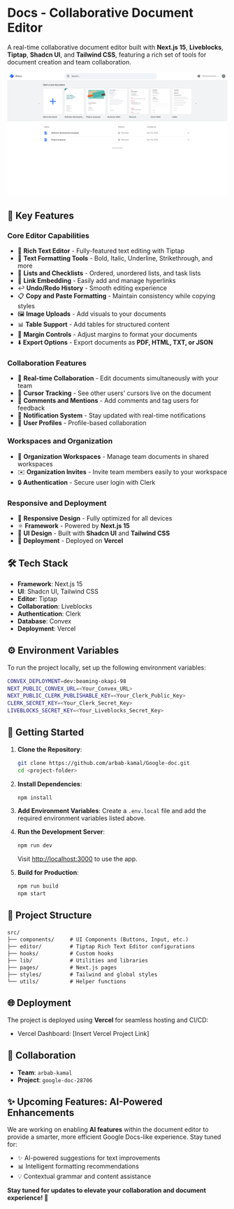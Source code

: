 # Docs - Collaborative Document Editor

A real-time collaborative document editor built with **Next.js 15**, **Liveblocks**, **Tiptap**, **Shadcn UI**, and **Tailwind CSS**, featuring a rich set of tools for document creation and team collaboration.

![Screenshot](<https://github.com/arbab-kamal/Google-doc/blob/main/public/Screenshot%20(82).png>)

## 🚀 Key Features

### Core Editor Capabilities

- 📝 **Rich Text Editor** - Fully-featured text editing with Tiptap
- 🎨 **Text Formatting Tools** - Bold, Italic, Underline, Strikethrough, and more
- 📝 **Lists and Checklists** - Ordered, unordered lists, and task lists
- 🔗 **Link Embedding** - Easily add and manage hyperlinks
- ↩️ **Undo/Redo History** - Smooth editing experience
- 📋 **Copy and Paste Formatting** - Maintain consistency while copying styles
- 🖼️ **Image Uploads** - Add visuals to your documents
- 📊 **Table Support** - Add tables for structured content
- 📏 **Margin Controls** - Adjust margins to format your documents
- ⬇️ **Export Options** - Export documents as **PDF, HTML, TXT, or JSON**

### Collaboration Features

- 🤝 **Real-time Collaboration** - Edit documents simultaneously with your team
- 🎯 **Cursor Tracking** - See other users' cursors live on the document
- 💭 **Comments and Mentions** - Add comments and tag users for feedback
- 🔔 **Notification System** - Stay updated with real-time notifications
- 👥 **User Profiles** - Profile-based collaboration

### Workspaces and Organization

- 🏢 **Organization Workspaces** - Manage team documents in shared workspaces
- ✉️ **Organization Invites** - Invite team members easily to your workspace
- 🔒 **Authentication** - Secure user login with Clerk

### Responsive and Deployment

- 📱 **Responsive Design** - Fully optimized for all devices
- ⚛️ **Framework** - Powered by **Next.js 15**
- 🎨 **UI Design** - Built with **Shadcn UI** and **Tailwind CSS**
- 🚀 **Deployment** - Deployed on **Vercel**

## 🛠️ Tech Stack

- **Framework**: Next.js 15
- **UI**: Shadcn UI, Tailwind CSS
- **Editor**: Tiptap
- **Collaboration**: Liveblocks
- **Authentication**: Clerk
- **Database**: Convex
- **Deployment**: Vercel

## ⚙️ Environment Variables

To run the project locally, set up the following environment variables:

```bash
CONVEX_DEPLOYMENT=dev:beaming-okapi-98
NEXT_PUBLIC_CONVEX_URL=<Your_Convex_URL>
NEXT_PUBLIC_CLERK_PUBLISHABLE_KEY=<Your_Clerk_Public_Key>
CLERK_SECRET_KEY=<Your_Clerk_Secret_Key>
LIVEBLOCKS_SECRET_KEY=<Your_Liveblocks_Secret_Key>
```

## 🚀 Getting Started

1. **Clone the Repository**:

   ```bash
   git clone https://github.com/arbab-kamal/Google-doc.git
   cd <project-folder>
   ```

2. **Install Dependencies**:

   ```bash
   npm install
   ```

3. **Add Environment Variables**:
   Create a `.env.local` file and add the required environment variables listed above.

4. **Run the Development Server**:

   ```bash
   npm run dev
   ```

   Visit [http://localhost:3000](http://localhost:3000) to use the app.

5. **Build for Production**:
   ```bash
   npm run build
   npm start
   ```

## 📂 Project Structure

```plaintext
src/
├── components/     # UI Components (Buttons, Input, etc.)
├── editor/         # Tiptap Rich Text Editor configurations
├── hooks/          # Custom hooks
├── lib/            # Utilities and libraries
├── pages/          # Next.js pages
├── styles/         # Tailwind and global styles
└── utils/          # Helper functions
```

## 🌐 Deployment

The project is deployed using **Vercel** for seamless hosting and CI/CD:

- Vercel Dashboard: [Insert Vercel Project Link]

## 🤝 Collaboration

- **Team**: `arbab-kamal`
- **Project**: `google-doc-28706`

## ✨ Upcoming Features: AI-Powered Enhancements

We are working on enabling **AI features** within the document editor to provide a smarter, more efficient Google Docs-like experience. Stay tuned for:

- ✨ AI-powered suggestions for text improvements
- 📊 Intelligent formatting recommendations
- 💡 Contextual grammar and content assistance

**Stay tuned for updates to elevate your collaboration and document experience! 🚀**

